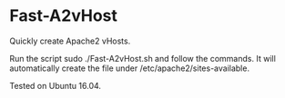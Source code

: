 # Fast-A2vHost
Quickly create Apache2 vHosts.

Run the script sudo ./Fast-A2vHost.sh and follow the commands. It will automatically create the file under /etc/apache2/sites-available.

Tested on Ubuntu 16.04.
